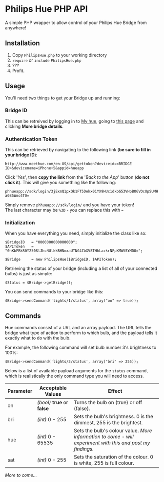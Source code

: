 # Philips Hue PHP API
A simple PHP wrapper to allow control of your Philips Hue Bridge from anywhere!

## Installation
1. Copy `PhilipsHue.php` to your working directory
2. `require` or `include` `PhilipsHue.php`
3. ???
4. Profit.

## Usage
You'll need two things to get your Bridge up and running:

### Bridge ID
This can be retreived by logging in to [My hue](https://my.meethue.com/en-us/), going to [this page](https://www.meethue.com/en-us/user/bridge) and clicking **More bridge details**.

### Authentication Token
This can be retrieved by navigating to the following link (**be sure to fill in your bridge ID**):

`http://www.meethue.com/en-US/api/gettoken?deviceid=<BRIDGE ID>&devicename=iPhone+5&appid=hueapp`

Click '*Yes*', then **copy the link** from the '*Back to the App*' button (**do not click it**). This will give you something like the following:

`phhueapp://sdk/login/3jExmQ1pxQk1FT5Dekx01YX9HUc1dkbG53VHpBOGVOcUpSUMHa085Wmc4T0=`

Simply remove `phhueapp://sdk/login/` and you have your token!  
The last character may be `%3D` - you can replace this with `=`

### Initialization
When you have everything you need, simply initialize the class like so:

    $BridgeID	= "0000000000000000";
    $APIToken	= "0hKbFRkR0Y250SlJhcNUlkkBHNmxaUTNG4ZbXVSTHhLazkrNFpXMWVSYMD0=";

    $Bridge		= new PhilipsHue($BridgeID, $APIToken);

Retrieving the status of your bridge (including a list of all of your connected bulbs) is just as simple:

    $Status = $Bridge->getBridge();

You can send commands to your bridge like this:

    $Bridge->sendCommand('lights/1/status', array("on" => true));

## Commands
Hue commands consist of a URL and an array payload. The URL tells the bridge what type of action to perform to which bulb, and the payload tells it exactly what to do with the bulb.

For example, the following command will set bulb number 3's brightness to 100%:

    $Bridge->sendCommand('lights/3/status', array("bri" => 255));

Below is a list of available payload arguments for the `status` command, which is realistically the only command type you will need to access.

| Parameter | Acceptable Values | Effect |
| --------- | ----------------- | ------ |
| on | *(bool)* **true** or **false** | Turns the bulb on (true) or off (false). |
| bri | *(int)* 0 - 255 | Sets the bulb's brightness. 0 is the dimmest, 255 is the brightest. |
| hue | *(int)* 0 - 65535 | Sets the bulb's colour value. *More information to come - will experiment with this and post my findings.* |
| sat | *(int)* 0 - 255 | Sets the saturation of the colour. 0 is white, 255 is full colour. |

*More to come...*
